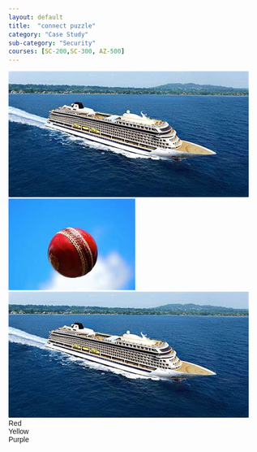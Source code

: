 ```yaml
---
layout: default
title:  "connect puzzle"
category: "Case Study"
sub-category: "Security"
courses: [SC-200,SC-300, AZ-500]
---
```


<!DOCTYPE html>
<html lang="en">
<head>
    <meta charset="UTF-8">
    <meta name="viewport" content="width=device-width, initial-scale=1.0">
    <title>Fruit Color Matching Game</title>
    <style>
body {
    font-family: Arial, sans-serif;
}

.container {
    display: flex;
    justify-content: space-around;
    margin-top: 50px;
}

.fruits, .colors {
    display: flex;
    flex-direction: column;
    align-items: center;
}

.fruits img, .colors div {
    width: 100px;
    height: 100px;
    margin: 10px;
    cursor: pointer;
    border: 2px solid #000;
    display: flex;
    justify-content: center;
    align-items: center;
    transition: transform 0.3s, box-shadow 0.3s;
}

.fruits img.selected, .colors div.selected {
    border: 2px solid lightblue;
    box-shadow: 0 0 10px lightblue;
}

.fruits img:hover {
    transform: scale(1.1);
    box-shadow: 0 0 15px rgba(0, 0, 0, 0.5);
}
    </style>
</head>
<body>
    <div class="container">
        <div class="fruits">
            <img src="b1.jpeg" alt="Grape" id="grape">
            <img src="bl2.jpeg" alt="Apple" id="apple">
            <img src="b1.jpeg" alt="Banana" id="banana">
        </div>
        <div class="colors">
            <div id="red">Red</div>
            <div id="yellow">Yellow</div>
            <div id="purple">Purple</div>
        </div>
    </div>
    <div id="message"></div>
    <script src="https://cdnjs.cloudflare.com/ajax/libs/leader-line/1.0.7/leader-line.min.js"></script>
    <script>

let selectedFruit = null;
let selectedColor = null;

document.querySelectorAll('.fruits img').forEach(fruit => {
    fruit.addEventListener('click', () => {
        if (selectedFruit) {
            selectedFruit.classList.remove('selected');
        }
        selectedFruit = fruit;
        selectedFruit.classList.add('selected');
        checkMatch();
    });
});

document.querySelectorAll('.colors div').forEach(color => {
    color.addEventListener('click', () => {
        if (selectedColor) {
            selectedColor.classList.remove('selected');
        }
        selectedColor = color;
        selectedColor.classList.add('selected');
        checkMatch();
    });
});

function checkMatch() {
    if (selectedFruit && selectedColor) {
        let isMatch = false;
        if ((selectedFruit.id === 'apple' && selectedColor.id === 'red') ||
            (selectedFruit.id === 'banana' && selectedColor.id === 'yellow') ||
            (selectedFruit.id === 'grape' && selectedColor.id === 'purple')) {
            isMatch = true;
        }

        if (isMatch) {
            new LeaderLine(
                document.getElementById(selectedFruit.id),
                document.getElementById(selectedColor.id),
                { color: 'green', size: 4 }
            );
            document.getElementById('message').innerText = '';
        } else {
            document.getElementById('message').innerText = 'Error: Incorrect match!';
        }

        selectedFruit.classList.remove('selected');
        selectedColor.classList.remove('selected');
        selectedFruit = null;
        selectedColor = null;
    }
}
    </script>
</body>
</html>
